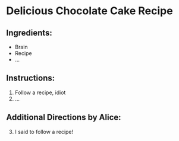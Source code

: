 # Delicious Chocolate Cake Recipe

## Ingredients:
- Brain
- Recipe
- ...

## Instructions:
1. Follow a recipe, idiot  
2. ...

## Additional Directions by Alice:
3. I said to follow a recipe!
